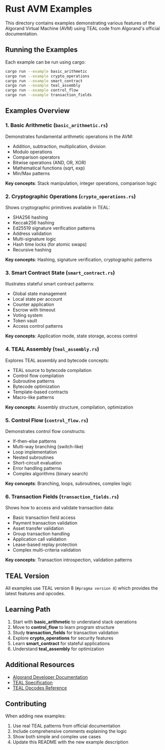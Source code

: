 # Rust AVM Examples

This directory contains examples demonstrating various features of the Algorand Virtual Machine (AVM) using TEAL code from Algorand's official documentation.

## Running the Examples

Each example can be run using cargo:

```bash
cargo run --example basic_arithmetic
cargo run --example crypto_operations
cargo run --example smart_contract
cargo run --example teal_assembly
cargo run --example control_flow
cargo run --example transaction_fields
```

## Examples Overview

### 1. Basic Arithmetic (`basic_arithmetic.rs`)
Demonstrates fundamental arithmetic operations in the AVM:
- Addition, subtraction, multiplication, division
- Modulo operations
- Comparison operators
- Bitwise operations (AND, OR, XOR)
- Mathematical functions (sqrt, exp)
- Min/Max patterns

**Key concepts**: Stack manipulation, integer operations, comparison logic

### 2. Cryptographic Operations (`crypto_operations.rs`)
Shows cryptographic primitives available in TEAL:
- SHA256 hashing
- Keccak256 hashing
- Ed25519 signature verification patterns
- Address validation
- Multi-signature logic
- Hash time locks (for atomic swaps)
- Recursive hashing

**Key concepts**: Hashing, signature verification, cryptographic patterns

### 3. Smart Contract State (`smart_contract.rs`)
Illustrates stateful smart contract patterns:
- Global state management
- Local state per account
- Counter application
- Escrow with timeout
- Voting system
- Token vault
- Access control patterns

**Key concepts**: Application mode, state storage, access control

### 4. TEAL Assembly (`teal_assembly.rs`)
Explores TEAL assembly and bytecode concepts:
- TEAL source to bytecode compilation
- Control flow compilation
- Subroutine patterns
- Bytecode optimization
- Template-based contracts
- Macro-like patterns

**Key concepts**: Assembly structure, compilation, optimization

### 5. Control Flow (`control_flow.rs`)
Demonstrates control flow constructs:
- If-then-else patterns
- Multi-way branching (switch-like)
- Loop implementation
- Nested subroutines
- Short-circuit evaluation
- Error handling patterns
- Complex algorithms (binary search)

**Key concepts**: Branching, loops, subroutines, complex logic

### 6. Transaction Fields (`transaction_fields.rs`)
Shows how to access and validate transaction data:
- Basic transaction field access
- Payment transaction validation
- Asset transfer validation
- Group transaction handling
- Application call validation
- Lease-based replay protection
- Complex multi-criteria validation

**Key concepts**: Transaction introspection, validation patterns

## TEAL Version

All examples use TEAL version 8 (`#pragma version 8`) which provides the latest features and opcodes.

## Learning Path

1. Start with **basic_arithmetic** to understand stack operations
2. Move to **control_flow** to learn program structure
3. Study **transaction_fields** for transaction validation
4. Explore **crypto_operations** for security features
5. Learn **smart_contract** for stateful applications
6. Understand **teal_assembly** for optimization

## Additional Resources

- [Algorand Developer Documentation](https://developer.algorand.org/)
- [TEAL Specification](https://developer.algorand.org/docs/get-details/dapps/avm/teal/)
- [TEAL Opcodes Reference](https://developer.algorand.org/docs/get-details/dapps/avm/teal/opcodes/)

## Contributing

When adding new examples:
1. Use real TEAL patterns from official documentation
2. Include comprehensive comments explaining the logic
3. Show both simple and complex use cases
4. Update this README with the new example description